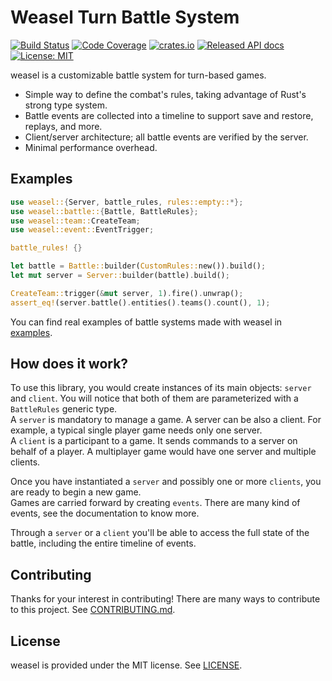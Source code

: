 # Weasel Turn Battle System
[![Build Status](https://travis-ci.org/Trisfald/weasel.svg?branch=master)](https://travis-ci.org/Trisfald/weasel)
[![Code Coverage](https://codecov.io/gh/Trisfald/weasel/branch/master/graph/badge.svg)](https://codecov.io/gh/Trisfald/weasel)
[![crates.io](https://meritbadge.herokuapp.com/weasel)](https://crates.io/crates/weasel)
[![Released API docs](https://docs.rs/weasel/badge.svg)](https://docs.rs/weasel)
[![License: MIT](https://img.shields.io/badge/license-MIT-blue.svg)](LICENSE)

weasel is a customizable battle system for turn-based games.

* Simple way to define the combat's rules, taking advantage of Rust's strong type system.
* Battle events are collected into a timeline to support save and restore, replays, and more.
* Client/server architecture; all battle events are verified by the server.
* Minimal performance overhead.

## Examples

```rust
use weasel::{Server, battle_rules, rules::empty::*};
use weasel::battle::{Battle, BattleRules};
use weasel::team::CreateTeam;
use weasel::event::EventTrigger;

battle_rules! {}

let battle = Battle::builder(CustomRules::new()).build(); 
let mut server = Server::builder(battle).build();

CreateTeam::trigger(&mut server, 1).fire().unwrap();
assert_eq!(server.battle().entities().teams().count(), 1);
```

You can find real examples of battle systems made with weasel in [examples](examples/).

## How does it work?

To use this library, you would create instances of its main objects: `server` and `client`.
You will notice that both of them are parameterized with a `BattleRules` generic type.\
A `server` is mandatory to manage a game. A server can be also a client.
For example, a typical single player game needs only one server.\
A `client` is a participant to a game. It sends commands to a server on behalf of a player.
A multiplayer game would have one server and multiple clients.

Once you have instantiated a `server` and possibly one or more `clients`,
you are ready to begin a new game.\
Games are carried forward by creating `events`.
There are many kind of events, see the documentation to know more.

Through a `server` or a `client` you'll be able to access the full state of the battle,
including the entire timeline of events.

## Contributing

Thanks for your interest in contributing! There are many ways to contribute to this project. See [CONTRIBUTING.md](CONTRIBUTING.md).

## License

weasel is provided under the MIT license. See [LICENSE](LICENSE).
